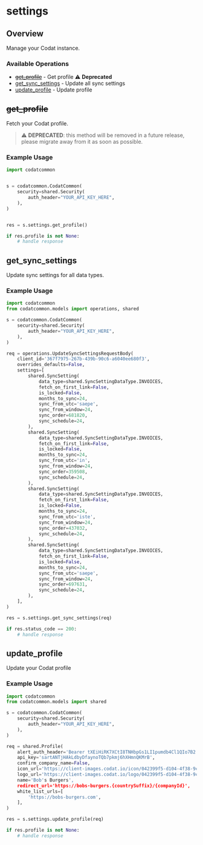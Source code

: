 # settings

## Overview

Manage your Codat instance.

### Available Operations

* [~~get_profile~~](#get_profile) - Get profile :warning: **Deprecated**
* [get_sync_settings](#get_sync_settings) - Update all sync settings
* [update_profile](#update_profile) - Update profile

## ~~get_profile~~

Fetch your Codat profile.

> :warning: **DEPRECATED**: this method will be removed in a future release, please migrate away from it as soon as possible.

### Example Usage

```python
import codatcommon


s = codatcommon.CodatCommon(
    security=shared.Security(
        auth_header="YOUR_API_KEY_HERE",
    ),
)


res = s.settings.get_profile()

if res.profile is not None:
    # handle response
```

## get_sync_settings

Update sync settings for all data types.

### Example Usage

```python
import codatcommon
from codatcommon.models import operations, shared

s = codatcommon.CodatCommon(
    security=shared.Security(
        auth_header="YOUR_API_KEY_HERE",
    ),
)

req = operations.UpdateSyncSettingsRequestBody(
    client_id='367f7975-267b-439b-90c6-a6040ee680f3',
    overrides_defaults=False,
    settings=[
        shared.SyncSetting(
            data_type=shared.SyncSettingDataType.INVOICES,
            fetch_on_first_link=False,
            is_locked=False,
            months_to_sync=24,
            sync_from_utc='saepe',
            sync_from_window=24,
            sync_order=681820,
            sync_schedule=24,
        ),
        shared.SyncSetting(
            data_type=shared.SyncSettingDataType.INVOICES,
            fetch_on_first_link=False,
            is_locked=False,
            months_to_sync=24,
            sync_from_utc='in',
            sync_from_window=24,
            sync_order=359508,
            sync_schedule=24,
        ),
        shared.SyncSetting(
            data_type=shared.SyncSettingDataType.INVOICES,
            fetch_on_first_link=False,
            is_locked=False,
            months_to_sync=24,
            sync_from_utc='iste',
            sync_from_window=24,
            sync_order=437032,
            sync_schedule=24,
        ),
        shared.SyncSetting(
            data_type=shared.SyncSettingDataType.INVOICES,
            fetch_on_first_link=False,
            is_locked=False,
            months_to_sync=24,
            sync_from_utc='saepe',
            sync_from_window=24,
            sync_order=697631,
            sync_schedule=24,
        ),
    ],
)

res = s.settings.get_sync_settings(req)

if res.status_code == 200:
    # handle response
```

## update_profile

Update your Codat profile

### Example Usage

```python
import codatcommon
from codatcommon.models import shared

s = codatcommon.CodatCommon(
    security=shared.Security(
        auth_header="YOUR_API_KEY_HERE",
    ),
)

req = shared.Profile(
    alert_auth_header='Bearer tXEiHiRK7XCtI8TNHbpGs1LI1pumdb4Cl1QIo7B2',
    api_key='sartANTjHAkLdbyDfaynoTQb7pkmj6hXHmnQKMrB',
    confirm_company_name=False,
    icon_url='https://client-images.codat.io/icon/042399f5-d104-4f38-9ce8-cac3524f4e88_3f5623af-d992-4c22-bc08-e58c520a8526.ico',
    logo_url='https://client-images.codat.io/logo/042399f5-d104-4f38-9ce8-cac3524f4e88_5806cb1f-7342-4c0e-a0a8-99bfbc47b0ff.png',
    name='Bob's Burgers',
    redirect_url='https://bobs-burgers.{countrySuffix}/{companyId}',
    white_list_urls=[
        'https://bobs-burgers.com',
    ],
)

res = s.settings.update_profile(req)

if res.profile is not None:
    # handle response
```

